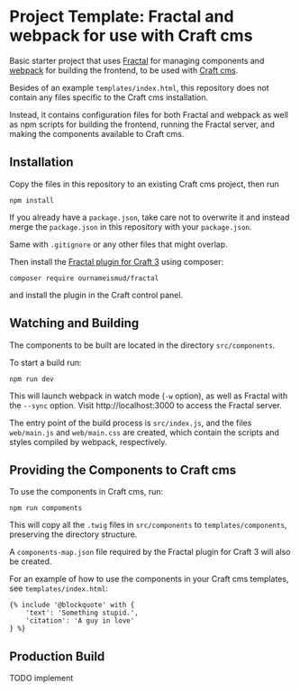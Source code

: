 # Project Template: Fractal and webpack for use with Craft cms

Basic starter project that uses [Fractal](https://fractal.build/) for managing components and [webpack](https://webpack.js.org/) for building the frontend, to be used with  [Craft cms](https://craftcms.com/).

Besides of an example `templates/index.html`, this repository does not contain any files specific to the Craft cms installation.

Instead, it contains configuration files for both Fractal and webpack as well as npm scripts for building the frontend, running the Fractal server, and making the components available to Craft cms.

## Installation

Copy the files in this repository to an existing Craft cms project, then run

```
npm install
```

If you already have a `package.json`, take care not to overwrite it and instead merge the `package.json` in this repository with your `package.json`.

Same with `.gitignore` or any other files that might overlap.

Then install the [Fractal plugin for Craft 3](https://github.com/ournameismud/fractal) using composer:

```
composer require ournameismud/fractal
```

and install the plugin in the Craft control panel.

## Watching and Building

The components to be built are located in the directory `src/components`.

To start a build run:

```
npm run dev
```

This will launch webpack in watch mode (`-w` option), as well as Fractal with the `--sync` option. Visit http://localhost:3000 to access the Fractal server.

The entry point of the build process is `src/index.js`, and the files `web/main.js` and `web/main.css` are created, which contain the scripts and styles compiled by webpack, respectively.

## Providing the Components to Craft cms

To use the components in Craft cms, run:

```
npm run compoments
```

This will copy all the `.twig` files in `src/components` to `templates/components`, preserving the directory structure.

A `components-map.json` file required by the Fractal plugin for Craft 3 will also be created.

For an example of how to use the components in your Craft cms templates, see `templates/index.html`:

```
{% include '@blockquote' with {
    'text': 'Something stupid.',
    'citation': 'A guy in love'
} %}
```

## Production Build

TODO implement
